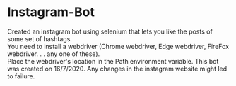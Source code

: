 # Instagram-Bot
Created an instagram bot using selenium that lets you like the posts of some set of hashtags. <br>
You need to install a webdriver (Chrome webdriver, Edge webdriver, FireFox webdriver. . . any one of these). <br>
Place the webdriver's location in the Path environment variable.
This bot was created on 16/7/2020. Any changes in the instagram website might led to failure.
